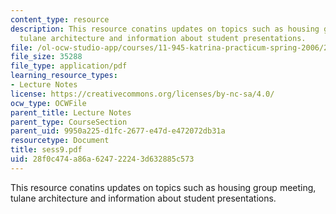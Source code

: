 ```yaml
---
content_type: resource
description: This resource conatins updates on topics such as housing group meeting,
  tulane architecture and information about student presentations.
file: /ol-ocw-studio-app/courses/11-945-katrina-practicum-spring-2006/28f0c474a86a624722243d632885c573_sess9.pdf
file_size: 35288
file_type: application/pdf
learning_resource_types:
- Lecture Notes
license: https://creativecommons.org/licenses/by-nc-sa/4.0/
ocw_type: OCWFile
parent_title: Lecture Notes
parent_type: CourseSection
parent_uid: 9950a225-d1fc-2677-e47d-e472072db31a
resourcetype: Document
title: sess9.pdf
uid: 28f0c474-a86a-6247-2224-3d632885c573
---
```

This resource conatins updates on topics such as housing group meeting, tulane architecture and information about student presentations.